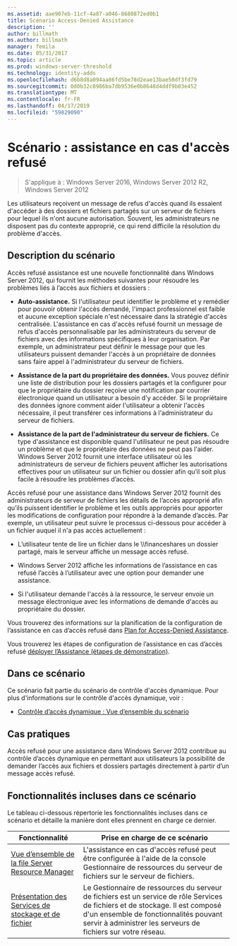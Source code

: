 ```yaml
---
ms.assetid: aae907eb-11cf-4a87-a046-8680872ed0b1
title: Scénario Access-Denied Assistance
description: ''
author: billmath
ms.author: billmath
manager: femila
ms.date: 05/31/2017
ms.topic: article
ms.prod: windows-server-threshold
ms.technology: identity-adds
ms.openlocfilehash: d6b8d8a094aa86fd5be78d2eae13bae50df3fd79
ms.sourcegitcommit: 0d0b32c8986ba7db9536e0b8648d4ddf9b03e452
ms.translationtype: MT
ms.contentlocale: fr-FR
ms.lasthandoff: 04/17/2019
ms.locfileid: "59829090"
---
```

# <a name="scenario-access-denied-assistance"></a>Scénario : assistance en cas d'accès refusé

>S'applique à : Windows Server 2016, Windows Server 2012 R2, Windows Server 2012

Les utilisateurs reçoivent un message de refus d'accès quand ils essaient d'accéder à des dossiers et fichiers partagés sur un serveur de fichiers pour lequel ils n'ont aucune autorisation. Souvent, les administrateurs ne disposent pas du contexte approprié, ce qui rend difficile la résolution du problème d'accès.  
  
## <a name="scenario-description"></a>Description du scénario  
Accès refusé assistance est une nouvelle fonctionnalité dans Windows Server 2012, qui fournit les méthodes suivantes pour résoudre les problèmes liés à l’accès aux fichiers et dossiers :  
  
-   **Auto-assistance.** Si l'utilisateur peut identifier le problème et y remédier pour pouvoir obtenir l'accès demandé, l'impact professionnel est faible et aucune exception spéciale n'est nécessaire dans la stratégie d'accès centralisée. L'assistance en cas d'accès refusé fournit un message de refus d'accès personnalisable par les administrateurs du serveur de fichiers avec des informations spécifiques à leur organisation. Par exemple, un administrateur peut définir le message pour que les utilisateurs puissent demander l'accès à un propriétaire de données sans faire appel à l'administrateur du serveur de fichiers.  
  
-   **Assistance de la part du propriétaire des données.** Vous pouvez définir une liste de distribution pour les dossiers partagés et la configurer pour que le propriétaire du dossier reçoive une notification par courrier électronique quand un utilisateur a besoin d'y accéder. Si le propriétaire des données ignore comment aider l'utilisateur a obtenir l'accès nécessaire, il peut transférer ces informations à l'administrateur du serveur de fichiers.  
  
-   **Assistance de la part de l'administrateur du serveur de fichiers.** Ce type d'assistance est disponible quand l'utilisateur ne peut pas résoudre un problème et que le propriétaire des données ne peut pas l'aider.  Windows Server 2012 fournit une interface utilisateur où les administrateurs de serveur de fichiers peuvent afficher les autorisations effectives pour un utilisateur sur un fichier ou dossier afin qu’il soit plus facile à résoudre les problèmes d’accès.  
  
Accès refusé pour une assistance dans Windows Server 2012 fournit des administrateurs de serveur de fichiers les détails de l’accès approprié afin qu’ils puissent identifier le problème et les outils appropriés pour apporter les modifications de configuration pour répondre à la demande d’accès. Par exemple, un utilisateur peut suivre le processus ci-dessous pour accéder à un fichier auquel il n'a pas accès actuellement :  
  
-   L’utilisateur tente de lire un fichier dans le \\\financeshares un dossier partagé, mais le serveur affiche un message accès refusé.  
  
-    Windows Server 2012 affiche les informations de l’assistance en cas refusé l’accès à l’utilisateur avec une option pour demander une assistance.  
  
-   Si l'utilisateur demande l'accès à la ressource, le serveur envoie un message électronique avec les informations de demande d'accès au propriétaire du dossier.  
  
Vous trouverez des informations sur la planification de la configuration de l’assistance en cas d’accès refusé dans [Plan for Access-Denied Assistance](assetId:///b169f0a4-8b97-4da8-ae4a-c8f1986d19e1).  
  
Vous trouverez les étapes de configuration de l’assistance en cas d’accès refusé [déployer l’Assistance &#40;étapes de démonstration&#41;](Deploy-Access-Denied-Assistance--Demonstration-Steps-.md).  
  
## <a name="in-this-scenario"></a>Dans ce scénario  
Ce scénario fait partie du scénario de contrôle d'accès dynamique. Pour plus d'informations sur le contrôle d'accès dynamique, voir :  
  
-   [Contrôle d’accès dynamique : Vue d’ensemble du scénario](Dynamic-Access-Control--Scenario-Overview.md)  
  
## <a name="practical-applications"></a>Cas pratiques  
Accès refusé pour une assistance dans Windows Server 2012 contribue au contrôle d’accès dynamique en permettant aux utilisateurs la possibilité de demander l’accès aux fichiers et dossiers partagés directement à partir d’un message accès refusé.  
  
## <a name="BKMK_NEW"></a>Fonctionnalités incluses dans ce scénario  
Le tableau ci-dessous répertorie les fonctionnalités incluses dans ce scénario et détaille la manière dont elles prennent en charge ce dernier.  
  
|Fonctionnalité|Prise en charge de ce scénario|  
|-----------|---------------------------------|  
|[Vue d’ensemble de la file Server Resource Manager](https://technet.microsoft.com/library/hh831701.aspx)|L'assistance en cas d'accès refusé peut être configurée à l'aide de la console Gestionnaire de ressources du serveur de fichiers sur le serveur de fichiers.|  
|[Présentation des Services de stockage et de fichier](https://technet.microsoft.com/library/hh831487.aspx)|Le Gestionnaire de ressources du serveur de fichiers est un service de rôle Services de fichiers et de stockage. Il est composé d'un ensemble de fonctionnalités pouvant servir à administrer les serveurs de fichiers sur votre réseau.|  
  


